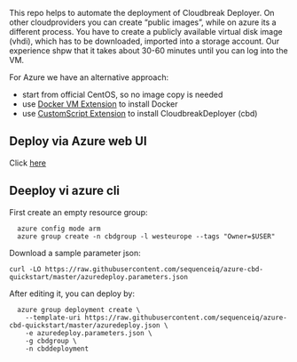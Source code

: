 This repo helps to automate the deployment of Cloudbreak Deployer. On other cloudproviders you can create “public images”, while on azure
its a different process. You have to create a publicly available virtual disk image (vhdi), which has to be downloaded, imported 
into a storage account. Our experience shpw that it takes about 30-60 minutes until you can log into the VM.

For Azure we have an alternative approach:
- start from official CentOS, so no image copy is needed
- use [Docker VM Extension](https://github.com/Azure/azure-docker-extension) to install Docker
- use [CustomScript Extension](https://github.com/Azure/azure-linux-extensions/tree/master/CustomScript) to install CloudbreakDeployer (cbd)

## Deploy via Azure web UI

Click [here](https://portal.azure.com/#create/Microsoft.Template/uri/https%3A%2F%2Fraw.githubusercontent.com%2Fsequenceiq%2Fazure-cbd-quickstart%2Fmaster%2Fazuredeploy.json)


## Deeploy vi azure cli

First create an empty resource group:
```
  azure config mode arm
  azure group create -n cbdgroup -l westeurope --tags "Owner=$USER"
```

Download a sample parameter json:
```
curl -LO https://raw.githubusercontent.com/sequenceiq/azure-cbd-quickstart/master/azuredeploy.parameters.json
```

After editing it, you can deploy by:
```
  azure group deployment create \
    --template-uri https://raw.githubusercontent.com/sequenceiq/azure-cbd-quickstart/master/azuredeploy.json \
    -e azuredeploy.parameters.json \
    -g cbdgroup \
    -n cbddeployment

```
